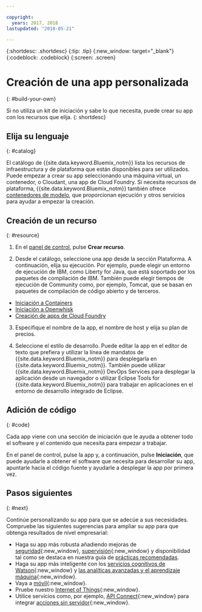 ```yaml
---

copyright:
  years: 2017, 2018
lastupdated: "2018-05-21"

---
```


{:shortdesc: .shortdesc}
{:tip: .tip}
{:new_window: target="_blank"}
{:codeblock: .codeblock}
{:screen: .screen}

# Creación de una app personalizada
{: #build-your-own}

Si no utiliza un kit de iniciación y sabe lo que necesita, puede crear su app con los recursos que elija.
{: shortdesc}

## Elija su lenguaje
{: #catalog}

El catálogo de {{site.data.keyword.Bluemix_notm}} lista los recursos de infraestructura y de plataforma que están disponibles para ser utilizados. Puede empezar a crear su app seleccionando una máquina virtual, un contenedor, o Cloudant, una app de Cloud Foundry. Si necesita recursos de plataforma, {{site.data.keyword.Bluemix_notm}} también ofrece [contenedores de modelo](https://console.bluemix.net/catalog/?taxonomyNavigation=apps&category=blueprints), que proporcionan ejecución y otros servicios para ayudar a empezar la creación.

## Creación de un recurso
{: #resource}

1. En el [panel de control](https://console.bluemix.net/), pulse **Crear recurso**.

2. Desde el catálogo, seleccione una app desde la sección Plataforma. A continuación, elija su ejecución. Por ejemplo, puede elegir un entorno de ejecución de IBM, como Liberty for Java, que está soportado por los paquetes de compilación de IBM. También puede elegir tiempos de ejecución de Community como, por ejemplo, Tomcat, que se basan en paquetes de compilación de código abierto y de terceros.

  * [Iniciación a Containers](../containers/container_index.html)
  * [Iniciación a Openwhisk](../openwhisk/index.html)
  * [Creación de apps de Cloud Foundry](../cfapps/index.html#creating_cloud_foundry_apps)

3. Especifique el nombre de la app, el nombre de host y elija su plan de precios.

4. Seleccione el estilo de desarrollo. Puede editar la app en el editor de texto que prefiera y utilizar la línea de mandatos de {{site.data.keyword.Bluemix_notm}} para desplegarla en {{site.data.keyword.Bluemix_notm}}. También puede utilizar {{site.data.keyword.Bluemix_notm}} DevOps Services para desplegar la aplicación desde un navegador o utilizar Eclipse Tools for {{site.data.keyword.Bluemix_notm}} para trabajar en aplicaciones en el entorno de desarrollo integrado de Eclipse.

## Adición de código
{: #code}

Cada app viene con una sección de iniciación que le ayuda a obtener todo el software y el contenido que necesita para empezar a trabajar.

En el panel de control, pulse la app y, a continuación, pulse **Iniciación**, que puede ayudarle a obtener el software que necesita para desarrollar su app, apuntarle hacia el código fuente y ayudarle a desplegar la app por primera vez.

## Pasos siguientes
{: #next}

Continúe personalizando su app para que se adecúe a sus necesidades. Compruebe las siguientes sugerencias para ampliar su app para que obtenga resultados de nivel empresarial:

* Haga su app más robusta añadiendo mejoras de [seguridad](https://console.bluemix.net/catalog/?taxonomyNavigation=data&category=security){:new_window}, [supervisión](https://console.bluemix.net/catalog/?category=devops){:new_window} y disponibilidad tal como se destaca en nuestra guía de [prácticas recomendadas](best-practice.html).
* Haga su app más inteligente con los [servicios cognitivos de Watson](https://console.bluemix.net/catalog/?taxonomyNavigation=data&category=watson){:new_window} y [las analíticas avanzadas y el aprendizaje máquina](https://console.bluemix.net/catalog/?taxonomyNavigation=data&category=data){:new_window}.
* Vaya a [móvil](https://console.bluemix.net/catalog/?category=mobile){:new_window}.
* Pruebe nuestro [Internet of Things](https://console.bluemix.net/catalog/?category=iot){:new_window}.
* Utilice servicios como, por ejemplo, [API Connect](https://console.bluemix.net/catalog/?category=integration){:new_window} para integrar [acciones sin servidor](https://console.bluemix.net/catalog/?category=whisk){:new_window}.

